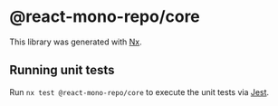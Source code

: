 # @react-mono-repo/core

This library was generated with [Nx](https://nx.dev).

## Running unit tests

Run `nx test @react-mono-repo/core` to execute the unit tests via [Jest](https://jestjs.io).

